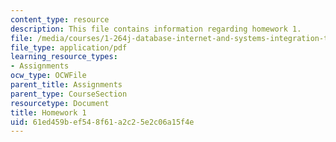 ```yaml
---
content_type: resource
description: This file contains information regarding homework 1.
file: /media/courses/1-264j-database-internet-and-systems-integration-technologies-fall-2013/61ed459bef548f61a2c25e2c06a15f4e_MIT1_264JF13_HW1.pdf
file_type: application/pdf
learning_resource_types:
- Assignments
ocw_type: OCWFile
parent_title: Assignments
parent_type: CourseSection
resourcetype: Document
title: Homework 1
uid: 61ed459b-ef54-8f61-a2c2-5e2c06a15f4e
---
```

